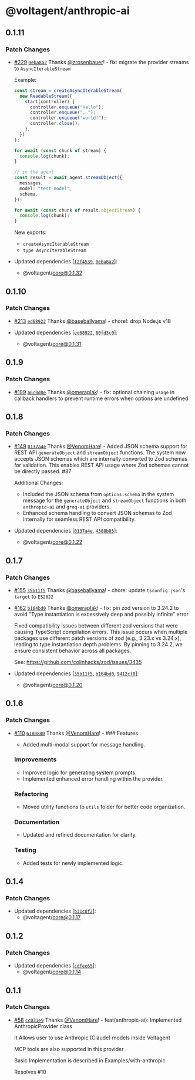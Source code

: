 # @voltagent/anthropic-ai

## 0.1.11

### Patch Changes

- [#229](https://github.com/VoltAgent/voltagent/pull/229) [`0eba8a2`](https://github.com/VoltAgent/voltagent/commit/0eba8a265c35241da74324613e15801402f7b778) Thanks [@zrosenbauer](https://github.com/zrosenbauer)! - fix: migrate the provider streams to `AsyncIterableStream`

  Example:

  ```typescript
  const stream = createAsyncIterableStream(
    new ReadableStream({
      start(controller) {
        controller.enqueue("Hello");
        controller.enqueue(", ");
        controller.enqueue("world!");
        controller.close();
      },
    })
  );

  for await (const chunk of stream) {
    console.log(chunk);
  }

  // in the agent
  const result = await agent.streamObject({
    messages,
    model: "test-model",
    schema,
  });

  for await (const chunk of result.objectStream) {
    console.log(chunk);
  }
  ```

  New exports:

  - `createAsyncIterableStream`
  - `type AsyncIterableStream`

- Updated dependencies [[`f2f4539`](https://github.com/VoltAgent/voltagent/commit/f2f4539af7722f25a5aad9f01c2b7b5e50ba51b8), [`0eba8a2`](https://github.com/VoltAgent/voltagent/commit/0eba8a265c35241da74324613e15801402f7b778)]:
  - @voltagent/core@0.1.32

## 0.1.10

### Patch Changes

- [#213](https://github.com/VoltAgent/voltagent/pull/213) [`ed68922`](https://github.com/VoltAgent/voltagent/commit/ed68922e4c71560c2f68117064b84e874a72009f) Thanks [@baseballyama](https://github.com/baseballyama)! - chore!: drop Node.js v18

- Updated dependencies [[`ed68922`](https://github.com/VoltAgent/voltagent/commit/ed68922e4c71560c2f68117064b84e874a72009f), [`80fd3c0`](https://github.com/VoltAgent/voltagent/commit/80fd3c069de4c23116540a55082b891c4b376ce6)]:
  - @voltagent/core@0.1.31

## 0.1.9

### Patch Changes

- [#199](https://github.com/VoltAgent/voltagent/pull/199) [`a6c0d8e`](https://github.com/VoltAgent/voltagent/commit/a6c0d8e1618f1b6ae300490e151a8ded2e2ced82) Thanks [@omeraplak](https://github.com/omeraplak)! - fix: optional chaining `usage` in callback handlers to prevent runtime errors when options are undefined

## 0.1.8

### Patch Changes

- [#149](https://github.com/VoltAgent/voltagent/pull/149) [`0137a4e`](https://github.com/VoltAgent/voltagent/commit/0137a4e67deaa2490b4a07f9de5f13633f2c473c) Thanks [@VenomHare](https://github.com/VenomHare)! - Added JSON schema support for REST API `generateObject` and `streamObject` functions. The system now accepts JSON schemas which are internally converted to Zod schemas for validation. This enables REST API usage where Zod schemas cannot be directly passed. #87

  Additional Changes:

  - Included the JSON schema from `options.schema` in the system message for the `generateObject` and `streamObject` functions in both `anthropic-ai` and `groq-ai` providers.
  - Enhanced schema handling to convert JSON schemas to Zod internally for seamless REST API compatibility.

- Updated dependencies [[`0137a4e`](https://github.com/VoltAgent/voltagent/commit/0137a4e67deaa2490b4a07f9de5f13633f2c473c), [`4308b85`](https://github.com/VoltAgent/voltagent/commit/4308b857ab2133f6ca60f22271dcf30bad8b4c08)]:
  - @voltagent/core@0.1.22

## 0.1.7

### Patch Changes

- [#155](https://github.com/VoltAgent/voltagent/pull/155) [`35b11f5`](https://github.com/VoltAgent/voltagent/commit/35b11f5258073dd39f3032db6d9b29146f4b940c) Thanks [@baseballyama](https://github.com/baseballyama)! - chore: update `tsconfig.json`'s `target` to `ES2022`

- [#162](https://github.com/VoltAgent/voltagent/pull/162) [`b164bd0`](https://github.com/VoltAgent/voltagent/commit/b164bd014670452cb162b388f03565db992767af) Thanks [@omeraplak](https://github.com/omeraplak)! - fix: pin zod version to 3.24.2 to avoid "Type instantiation is excessively deep and possibly infinite" error

  Fixed compatibility issues between different zod versions that were causing TypeScript compilation errors. This issue occurs when multiple packages use different patch versions of zod (e.g., 3.23.x vs 3.24.x), leading to type instantiation depth problems. By pinning to 3.24.2, we ensure consistent behavior across all packages.

  See: https://github.com/colinhacks/zod/issues/3435

- Updated dependencies [[`35b11f5`](https://github.com/VoltAgent/voltagent/commit/35b11f5258073dd39f3032db6d9b29146f4b940c), [`b164bd0`](https://github.com/VoltAgent/voltagent/commit/b164bd014670452cb162b388f03565db992767af), [`9412cf0`](https://github.com/VoltAgent/voltagent/commit/9412cf0633f20d6b77c87625fc05e9e216936758)]:
  - @voltagent/core@0.1.20

## 0.1.6

### Patch Changes

- [#110](https://github.com/VoltAgent/voltagent/pull/110) [`6180880`](https://github.com/VoltAgent/voltagent/commit/6180880a91ea0bb380dd0595e3c3ed6e5c15bc8e) Thanks [@VenomHare](https://github.com/VenomHare)! - ### Features

  - Added multi-modal support for message handling.

  ### Improvements

  - Improved logic for generating system prompts.
  - Implemented enhanced error handling within the provider.

  ### Refactoring

  - Moved utility functions to `utils` folder for better code organization.

  ### Documentation

  - Updated and refined documentation for clarity.

  ### Testing

  - Added tests for newly implemented logic.

## 0.1.4

### Patch Changes

- Updated dependencies [[`b31c8f2`](https://github.com/VoltAgent/voltagent/commit/b31c8f2ad1b4bf242b197a094300cb3397109a94)]:
  - @voltagent/core@0.1.17

## 0.1.2

### Patch Changes

- Updated dependencies [[`cdfec65`](https://github.com/VoltAgent/voltagent/commit/cdfec657f731fdc1b6d0c307376e3299813f55d3)]:
  - @voltagent/core@0.1.14

## 0.1.1

### Patch Changes

- [#58](https://github.com/VoltAgent/voltagent/pull/58) [`cc031e9`](https://github.com/VoltAgent/voltagent/commit/cc031e99b9d35d28c92cb05f5f698b5969250718) Thanks [@VenomHare](https://github.com/VenomHare)! - feat(anthropic-ai): Implemented AnthropicProvider class

  It Allows user to use Anthropic (Claude) models inside Voltagent

  MCP tools are also supported in this provider

  Basic Implementation is described in Examples/with-anthropic

  Resolves #10
